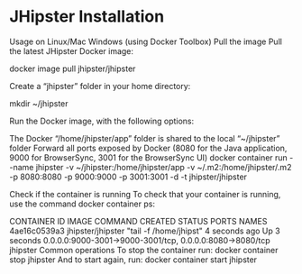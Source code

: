 # JHipster Installation



Usage on Linux/Mac Windows (using Docker Toolbox)
Pull the image
Pull the latest JHipster Docker image:

docker image pull jhipster/jhipster


Create a “jhipster” folder in your home directory:

mkdir ~/jhipster

Run the Docker image, with the following options:

The Docker “/home/jhipster/app” folder is shared to the local “~/jhipster” folder
Forward all ports exposed by Docker (8080 for the Java application, 9000 for BrowserSync, 3001 for the BrowserSync UI)
docker container run --name jhipster -v ~/jhipster:/home/jhipster/app -v ~/.m2:/home/jhipster/.m2 -p 8080:8080 -p 9000:9000 -p 3001:3001 -d -t jhipster/jhipster


Check if the container is running
To check that your container is running, use the command docker container ps:

CONTAINER ID    IMAGE               COMMAND                 CREATED         STATUS          PORTS                                                       NAMES
4ae16c0539a3    jhipster/jhipster   "tail -f /home/jhipst"  4 seconds ago   Up 3 seconds    0.0.0.0:9000-3001->9000-3001/tcp, 0.0.0.0:8080->8080/tcp    jhipster
Common operations
To stop the container run: docker container stop jhipster
And to start again, run: docker container start jhipster

